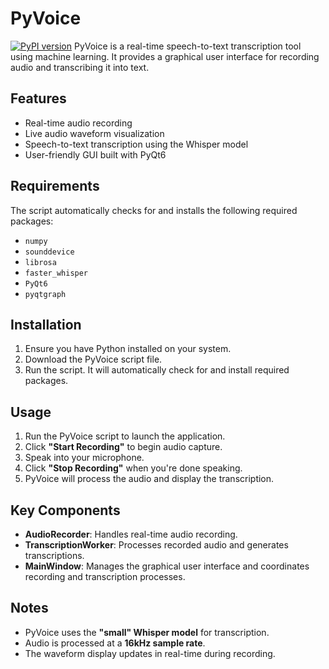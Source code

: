 # PyVoice
[![PyPI version](https://badge.fury.io/py/pyvoice.svg)](https://badge.fury.io/py/pyvoice)
PyVoice is a real-time speech-to-text transcription tool using machine learning. It provides a graphical user interface for recording audio and transcribing it into text.

## Features

- Real-time audio recording  
- Live audio waveform visualization  
- Speech-to-text transcription using the Whisper model  
- User-friendly GUI built with PyQt6  

## Requirements

The script automatically checks for and installs the following required packages:

- `numpy`  
- `sounddevice`  
- `librosa`  
- `faster_whisper`  
- `PyQt6`  
- `pyqtgraph`  

## Installation

1. Ensure you have Python installed on your system.  
2. Download the PyVoice script file.  
3. Run the script. It will automatically check for and install required packages.  

## Usage

1. Run the PyVoice script to launch the application.  
2. Click **"Start Recording"** to begin audio capture.  
3. Speak into your microphone.  
4. Click **"Stop Recording"** when you're done speaking.  
5. PyVoice will process the audio and display the transcription.  

## Key Components

- **AudioRecorder**: Handles real-time audio recording.  
- **TranscriptionWorker**: Processes recorded audio and generates transcriptions.  
- **MainWindow**: Manages the graphical user interface and coordinates recording and transcription processes.  

## Notes

- PyVoice uses the **"small" Whisper model** for transcription.  
- Audio is processed at a **16kHz sample rate**.  
- The waveform display updates in real-time during recording.  
